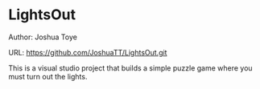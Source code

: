# LightsOut

Author: Joshua Toye

URL: https://github.com/JoshuaTT/LightsOut.git

This is a visual studio project that builds a simple puzzle game where you must turn out the lights.
